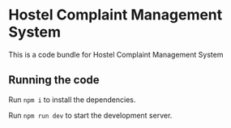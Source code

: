 
  # Hostel Complaint Management System

  This is a code bundle for Hostel Complaint Management System

  ## Running the code

  Run `npm i` to install the dependencies.

  Run `npm run dev` to start the development server.
  